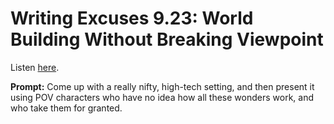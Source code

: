 # Writing Excuses 9.23: World Building Without Breaking Viewpoint 

Listen [here](http://www.writingexcuses.com/2014/06/01/writing-excuses-9-23-world-building-without-breaking-viewpoint/). 

**Prompt:** Come up with a really nifty, high-tech setting, and then present it using POV characters who have no idea how all these wonders work, and who take them for granted.